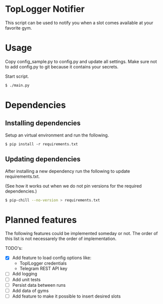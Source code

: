 # TopLogger Notifier
This script can be used to notify you when a slot comes available at your favorite gym.

# Usage
Copy config_sample.py to config.py and update all settings. Make sure not to add config.py to git
because it contains your secrets.

Start script.
```bash
$ ./main.py
```


# Dependencies

## Installing dependencies
Setup an virtual environment and run the following.

```
$ pip install -r requirements.txt
```

## Updating dependencies
After installing a new dependency run the following to update requirements.txt.

(See how it works out when we do not pin versions for the required dependencies.)

```bash
$ pip-chill --no-version > requirements.txt
```

# Planned features
The following features could be implemented someday or not. The order of this list is not necessarely the order of implementation.

TODO's:
- [x] Add feature to load config options like:
    - ToplLogger credentials
    - Telegram REST API key
- [ ] Add logging
- [ ] Add unit tests
- [ ] Persist data between runs
- [ ] Add data of gyms
- [ ] Add feature to make it possible to insert desired slots

